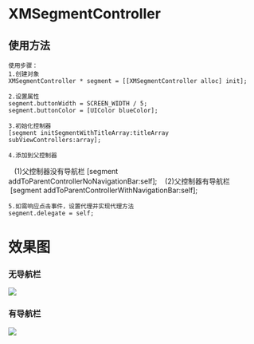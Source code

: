 # XMSegmentController



## 使用方法
    使用步骤：
    1.创建对象
    XMSegmentController * segment = [[XMSegmentController alloc] init];
 
    2.设置属性
    segment.buttonWidth = SCREEN_WIDTH / 5;
    segment.buttonColor = [UIColor blueColor];
 
    3.初始化控制器
    [segment initSegmentWithTitleArray:titleArray subViewControllers:array];
 
    4.添加到父控制器
    (1)父控制器没有导航栏
    [segment addToParentControllerNoNavigationBar:self];
    (2)父控制器有导航栏
    [segment addToParentControllerWithNavigationBar:self];
    
    5.如需响应点击事件，设置代理并实现代理方法
    segment.delegate = self;
    

    
# 效果图 

### 无导航栏

![](https://github.com/Justming/XMSegmentController/raw/master/1.gif)

### 有导航栏

![](https://github.com/Justming/XMSegmentController/raw/master/2.gif)
